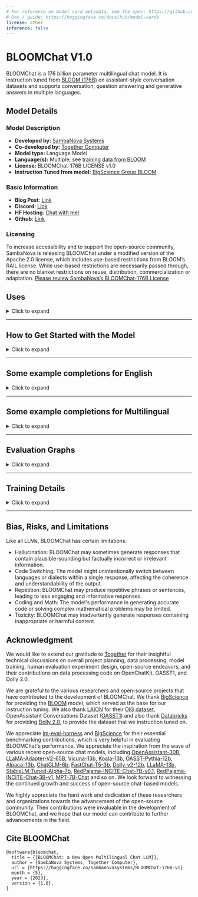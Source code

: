 ```yaml
---
# For reference on model card metadata, see the spec: https://github.com/huggingface/hub-docs/blob/main/modelcard.md?plain=1
# Doc / guide: https://huggingface.co/docs/hub/model-cards
license: other
inference: false
---
```


# BLOOMChat V1.0

<!-- Provide a quick summary of what the model is/does. -->

BLOOMChat is a 176 billion parameter multilingual chat model. It is instruction tuned from [BLOOM (176B)](https://huggingface.co/bigscience/bloom) on assistant-style conversation datasets and supports conversation, question answering and generative answers in multiple languages.

## Model Details

### Model Description

<!-- Provide a longer summary of what this model is. -->

- **Developed by:** [SambaNova Systems](https://sambanova.ai/)
- **Co-developed by:** [Together Computer](https://www.together.xyz/)
- **Model type:** Language Model
- **Language(s):** Multiple; see [training data from BLOOM](https://huggingface.co/bigscience/bloom#training-data)
- **License:** BLOOMChat-176B LICENSE v1.0
- **Instruction Tuned from model:** [BigScience Group BLOOM](https://huggingface.co/bigscience/bloom)

### Basic Information

<!-- Provide the basic links for the model. -->
- **Blog Post**: [Link](https://sambanova.ai/blog/introducing-bloomchat-176b-the-multilingual-chat-based-llm/)
- **Discord**: [Link](https://discord.com/invite/8z2Pe7cpRv)
- **HF Hosting**: [Chat with me!](https://huggingface.co/spaces/sambanovasystems/BLOOMChat)
- **Github**: [Link](https://github.com/sambanova/bloomchat)

### Licensing

To increase accessibility and to support the open-source community, SambaNova is releasing BLOOMChat under a modified version of the Apache 2.0 license, which includes use-based restrictions from BLOOM’s RAIL license. While use-based restrictions are necessarily passed through, there are no blanket restrictions on reuse, distribution, commercialization or adaptation. [Please review SambaNova’s BLOOMChat-176B License](LICENSE)

## Uses
<details>
<summary>Click to expand</summary>
<!-- Address questions around how the model is intended to be used, including the foreseeable users of the model and those affected by the model. -->

### Direct Use

<!-- This section is for the model use without fine-tuning or plugging into a larger ecosystem/app. -->
This model is intended for commercial and research use.


### Out-of-Scope Use

<!-- This section addresses misuse, malicious use, and uses that the model will not work well for. -->


BLOOMChat should NOT be used for:

- Mission-critical applications
- Applications that involve the safety of others
- Making highly important decisions
- Important automated pipelines

This model is still in early development and can be prone to mistakes and hallucinations, there is still room for improvement. This model is intended to provide the community with a multilingual chat LLM baseline.

### Recommendations

<!-- This section is meant to convey recommendations with respect to the bias, risk, and technical limitations. -->

Users should be made aware of the risks, biases, limitations, and restrictions of the model, which are listed down at the bottom of the page. 

</details>


---
## How to Get Started with the Model

<details>
<summary>Click to expand</summary>

### Loading in model with Huggingface

```python
from transformers import AutoModelForCausalLM, AutoTokenizer

tokenizer = AutoTokenizer.from_pretrained("sambanovasystems/BLOOMChat-176B-v1")
model = AutoModelForCausalLM.from_pretrained("sambanovasystems/BLOOMChat-176B-v1", device_map="auto", torch_dtype="auto")
```

### Quick Start Inference on SambaNova's in-house Reconfigurable Dataflow Unit (RDU)

The inference code to run the model can be found our [github repo](https://github.com/sambanova/bloomchat/blob/main/rdu_quick_start/inference.py). This code requires the [SambaFlow](https://docs.sambanova.ai/developer/latest/sambaflow-intro.html) SDK to execute. For those interested in running models on RDUs, [please feel free to get in touch](https://sambanova.ai/getstarted).

### Quick Start Inference on GPU

First create a python virtual environment for these packages

```
python3 -m venv bloomchat_venv
source bloomchat_venv/bin/activate
pip install --upgrade pip
```

<!-- Please follow this section [Inference solutions for BLOOM 176B](https://github.com/huggingface/transformers-bloom-inference#bloom-inference-via-command-line) in the Huggingface Tutorial for environment set up and stop before the [BLOOM inference via command-line
](https://github.com/huggingface/transformers-bloom-inference#bloom-inference-via-command-line) section. -->

```
pip install flask flask_api gunicorn pydantic accelerate huggingface_hub>=0.9.0 deepspeed>=0.7.3 deepspeed-mii==0.0.2
```
And then
```
pip install transformers==4.27.0
```

You will see messages like this 
```
ERROR: deepspeed-mii 0.0.2 has requirement transformers==4.21.2, but you'll have transformers 4.27.0 which is incompatible.
Installing collected packages: transformers
  Found existing installation: transformers 4.21.2
    Uninstalling transformers-4.21.2:
      Successfully uninstalled transformers-4.21.2
Successfully installed transformers-4.27.0
```

Now let's git clone the [huggingface/transformers-bloom-inference](https://github.com/huggingface/transformers-bloom-inference) repo.
```
git clone https://github.com/huggingface/transformers-bloom-inference.git
cd transformers-bloom-inference/
```
And then you need to modify two files in this [transformers-bloom-inference](https://github.com/huggingface/transformers-bloom-inference) repo:

- Modifying `inference_server/models/hf_accelerate.py`
    - This is because for our testing of this repo we used 4 80GB A100 GPUs and would run into memory issues
- Modifying `inference_server/cli.py`
    - This is because the model was trained using specific human, bot tags
    - Trailing spaces may lead to subpar performance

Modifications for `inference_server/models/hf_accelerate.py`:

```diff
diff --git a/inference_server/models/hf_accelerate.py b/inference_server/models/hf_accelerate.py
index 9be3c3f..a8ecb1d 100644
--- a/inference_server/models/hf_accelerate.py
+++ b/inference_server/models/hf_accelerate.py
@@ -1,4 +1,5 @@
 from argparse import Namespace
+from accelerate.utils.modeling import get_max_memory
 
 import torch
 
@@ -12,6 +13,12 @@ class HFAccelerateModel(Model):
 
         kwargs = {"pretrained_model_name_or_path": args.model_name, "device_map": "auto"}
 
+        original_max_memory_dict = get_max_memory()
+
+        reduce_max_memory_dict = {device_key: int(original_max_memory_dict[device_key] * 0.85) for device_key in original_max_memory_dict}
+
+        kwargs["max_memory"] = reduce_max_memory_dict
+
         if get_world_size() > 1:
             kwargs["device_map"] = "balanced_low_0"

```

Modifications for `inference_server/cli.py`:

```diff
diff --git a/inference_server/cli.py b/inference_server/cli.py
index fc903d5..5450236 100644
--- a/inference_server/cli.py
+++ b/inference_server/cli.py
@@ -22,6 +22,9 @@ def main() -> None:
     while True:
         input_text = input("Input text: ")
 
+        input_text = input_text.strip()
+        modified_input_text = f"<human>: {input_text}\n<bot>:"
+
         if input("change generate_kwargs? [y/n] ") == "y":
             while True:
                 try:
@@ -33,7 +36,7 @@ def main() -> None:
                     print("message =", e_message)
                     continue
 
-        response = model.generate(text=[input_text], generate_kwargs=generate_kwargs)
+        response = model.generate(text=[modified_input_text], generate_kwargs=generate_kwargs)
 
         print_rank_0("Output text:", response.text[0])
         print_rank_0("Generated tokens:", response.num_generated_tokens[0])

```
And now you are good to go!

Running command for bf16, NO sampling
```
python -m inference_server.cli --model_name sambanovasystems/BLOOMChat-176B-v1 --model_class AutoModelForCausalLM --dtype bf16 --deployment_framework hf_accelerate --generate_kwargs '{"do_sample": false, "max_new_tokens": 512}'
```
Running command for bf16, YES sampling
```
python -m inference_server.cli --model_name sambanovasystems/BLOOMChat-176B-v1 --model_class AutoModelForCausalLM --dtype bf16 --deployment_framework hf_accelerate --generate_kwargs '{"do_sample": true, "temperature": 0.8, "repetition_penalty": 1.2, "top_p": 0.9, "max_new_tokens": 512}'
```
---
Running command for int8 (sub optimal performance, but fast inference time) NO sampling:
```
python -m inference_server.cli --model_name sambanovasystems/BLOOMChat-176B-v1 --model_class AutoModelForCausalLM --dtype int8 --deployment_framework hf_accelerate --generate_kwargs '{"do_sample": false, "max_new_tokens": 512}'
```
Running command for int8 (sub optimal performance, but fast inference time) YES sampling:
```
python -m inference_server.cli --model_name sambanovasystems/BLOOMChat-176B-v1 --model_class AutoModelForCausalLM --dtype int8 --deployment_framework hf_accelerate --generate_kwargs '{"do_sample": true, "temperature": 0.8, "repetition_penalty": 1.2, "top_p": 0.9, "max_new_tokens": 512}'
```

**DISCLAIMER:** When using int8, the results will be subpar compared to bf16 as the model is being [quantized](https://huggingface.co/blog/hf-bitsandbytes-integration#introduction-to-model-quantization).

### Suggested Inference Parameters
- Temperature: 0.8
- Repetition penalty: 1.2
- Top-p: 0.9
- Max generated tokens: 512

### Suggested Prompts To Try in GPU Tutorial
```
Input text: Write a script in which Bob accidentally breaks his dad's guitar
```

```
Input text: Create an itemized list of tasks to complete to start a clothing brand
```

```
Input text: 十七岁的风是什么颜色的?
```


</details>

---

## Some example completions for English

<details>
<summary>Click to expand</summary>

```
<human>: What does it mean for the Fed to raise or lower interest rates?
<bot>: The Federal Reserve (also known as the Fed) is the central banking system of the United States.  It was created in 1913, and is an independent agency of the federal government.  The Fed has a dual mandate of maximizing employment and stabilizing prices.  The Fed sets interest rates, and can influence the money supply and the credit markets through its actions.

Raising interest rates means that the Fed is trying to reduce the money supply in the economy, and is trying to discourage borrowing and encourage saving.  Lowering interest rates means that the Fed is trying to stimulate economic growth by encouraging borrowing and reducing the cost of credit.

The Fed raises or lowers interest rates in order to influence the economy and achieve its goals for employment and price stability.  Interest rates are one of the primary tools that the Fed uses to achieve its goals.
```

```
<human>: Write an engaging and well-written property listing description for selling a house. Address of the house and some of the details are given to you. Fill in the information gap with hallucinations if needed.

Property Address: 412 Monterey Ave, Capitola, CA 95010
Parking: 3 cars + a finished single car garage
Details:
- open floorplan
- window with views to park/mountains
- Kitchen with shaker cabinetry and white Calcatta quartz counters
<bot>: This home at 412 Monterey Ave, Capitola, CA 95010 is the perfect place to call home. With its open floor plan, it provides the perfect space for entertaining guests. The kitchen is equipped with shaker cabinetry and white Calcatta quartz counters, providing the perfect space to create culinary masterpieces. The window with views to the park and mountains provide a beautiful view of the outdoors, making this home feel like a piece of paradise. The three-car garage and finished single car garage provide ample parking space, making this home a must-see for anyone looking for a new home.

```

```
<human>: What is artificial intelligence? Explain it so an 8 year old will understand.
<bot>: Artificial Intelligence (AI) is a computer program or machine that can do things that would normally require human intelligence, such as recognizing patterns, making decisions, and learning from experience. AI can be found in many places, such as self-driving cars, smartphones, and even robots. AI is used to make things easier for people, like when your smartphone can translate text into another language or when your voice-controlled speaker can play music for you.
AI works by using algorithms and big data to learn and improve over time. For example, self-driving cars use AI to analyze the environment around them and make decisions about how to drive. The car gathers data from its sensors, processes it using algorithms, and adjusts its behavior accordingly. This process is called machine learning.
AI is still a developing technology, and there are still many things that AI programs cannot do yet. However, as AI continues to evolve, it is likely that it will become more and more capable of performing tasks that were once thought to require human intelligence.

```

</details>

---

## Some example completions for Multilingual
<details>
<summary>Click to expand</summary>

#### Arabic

```
<human>: هل العمل نصف دوام فكرة جيدة لمراهقين بين عمر ١٥ و ١٩ عام
<bot>: نعم، يمكن أن تكون فكرة جيدة لبعض المراهقين في هذا العمر. هناك العديد من الفوائد التي قد يحققها المراهقون إذا عملوا بنصف دوام:

- يساعدهم على تعلم المسؤولية وإدارة الوقت: عندما يعمل المراهق بنصف دوام، فإنه يتعلم كيفية إدارة وقته بشكل فعال وكيفية تقسيم ساعات عمله إلى مهام أصغر.
- يحسن مهارات التواصل والعمل الجماعي: غالبًا ما يكون مكان العمل بيئة متعددة الثقافات حيث يلتقي المراهقون بمجموعة متنوعة من الأشخاص ويتعلمون كيفية التعاون معهم وتبادل الأفكار.
- يوفر فرصة للتعرف على عالم العمل: يتيح العمل للمراهق التعرف على عالم العمل واكتساب خبرة عملية قيمة ستساعده لاحقًا عند البحث عن وظيفة أو بدء حياته المهنية.
- يعزز الشعور بالمسؤولية والثقة بالنفس: عندما يعمل المراهق بنصف دوام ويحصل على دخل خاص به، فإنه يكتسب شعورًا أكبر بالمسؤولية والثقة بالنفس.

ومع ذلك، لا ينبغي إجبار المراهقين على العمل بنصف دوام دون موافقتهم المسبقة. يجب أيضًا مراعاة أعمارهم وقدراتهم البدنية والعقلية قبل توظيفهم.
```

**DISCLAIMER**: Text ordering may be off for Arabic due to code block not being able to render
#### Chinese

```
<human>: 请向我推荐一部周末看的电影并说明原因。
<bot>: “强烈向您推荐《美丽人生》这部影片。该片由罗伯托·贝尼尼自导自演，讲述了二战时期一对犹太父子被送进了纳粹集中营，父亲用自己的想象力为儿子编织了一个美好童真的世界，让儿子的心灵没有受到丝毫伤害的故事。

该片被誉为“最伟大的战争片”、“人类有史以来最佳影片之一”，豆瓣评分高达9.6分。它不仅是一部感人的亲情片，更是一部富含哲理的励志片和人生启示录。片中父亲的乐观豁达、幽默风趣的人生态度，对任何事都抱有积极热情的态度，即使在残酷无比的集中营里也是如此，深深地感染着观众。同时，这也是一部关于爱与希望的电影，让我们更加珍惜当下所拥有的一切，学会如何去爱身边的每一个人。

总之，这是一部值得一看再看的好电影，相信您一定会喜欢的！

```

#### French

```
<human>: Il y a t’il un petit-déjeuner de 700-1000 calories sans oeuf mais qui inclut des protéines.
<bot>: Oui, voici une recette de petit déjeuner à base d'avoine et de fromage blanc :
Ingrédients :
- 1 tasse (250 ml) de lait d'amande ou autre lait végétal
- 2 cuillères à soupe bombées (30 g) de flocons d'avoine
- 1/2 banane mûre écrasée
- 1/4 de pomme fraîche épluchée et coupée en dés
- 1 cuillère à soupe de beurre d'amande ou autre purée d'oléagineux
- 1 cuillère à café de cannelle moulue
- 1 pincée de sel
Préparation :
1. Dans une petite casserole, faites chauffer le lait jusqu'à ce qu'il soit chaud.
2. Ajoutez les flocons d'avoine, la banane, la pomme, le beurre d'amande, la cannelle et le sel dans le bol du mixeur et mélangez bien pour obtenir une pâte homogène.
3. Versez le mélange dans le lait chaud et remuez rapidement avec une spatule en bois pour éviter que les flocons d'avoine ne s'agglutinent au fond de la casserole.
4. Laissez mijoter sur feu doux pendant environ 5 minutes tout en continuant de remuer régulièrement.
5. Transférez ensuite le porridge dans un bol et servez immédiatement. Vous pouvez ajouter quelques fruits rouges frais pour décorer et apporter encore plus de gourmandise à votre petit déjeuner ! Bon appétit !
```

#### Hindi
```
<human>: दिल्ली से जयपुर कैसे जाये? बस से या कार से? दोनो के बारे मे विस्तार मे बताये.
<bot>: दिल्ली से जयपुर जाने का सबसे आसान और तेज़ तरीका है कि आप अपनी खुद की कार लेकर जाएं, क्योंकि यह आपको अपने समय पर निर्भर रहने की स्वतंत्रता देता है। हालांकि, यदि आपके पास अपनी कार नहीं है, तो आप दिल्ली से जयपुर तक एक निजी वाहन किराए पर ले सकते हैं। यदि आप सार्वजनिक परिवहन (बस) का उपयोग करना चाहते हैं, तो दिल्ली में कई सरकारी और निजी बस सेवाएं उपलब्ध हैं जो जयपुर को जोड़ती हैं। दिल्ली से जयपुर जाने वाली कुछ प्रमुख बसें हैं-
1. राजस्थान रोडवेज: ये राज्य सरकार द्वारा संचालित बसें हैं जो दिल्ली से जयपुर के बीच चलती हैं। ये नियमित रूप से चलती हैं और इनके लिए अग्रिम आरक्षण आवश्यक नहीं है।
2. ALSA: यह एक निजी कंपनी है जो दिल्ली से जयपुर के बीच नियमित रूप से चलती है। इसके टिकटों की बुकिंग ऑनलाइन और ऑफलाइन दोनों माध्यमों से की जा सकती है।
3. RedBus: यह एक ऑनलाइन बस बुकिंग वेबसाइट है जहां से आप दिल्ली से जयपुर के बीच चलनेवाली विभिन्न कंपनियों की बसों में सीट आरक्षित करा सकते हैं।
4. Ola and Uber: इन ऐप्स का उपयोग करके आप दिल्ली से जयपुर तक कैब राइड बुक कर सकते हैं, लेकिन ध्यान रखें कि यह विकल्प सस्ता नहीं होगा। दिल्ली से जयपुर जाने का सबसे अच्छा विकल्प आपकी व्यक्तिगत आवश्यकताओं, बजट, और उपलब्धता पर निर्भर करता है। यदि आप अपनी खुद की कार रखते हैं, तो इसका लाभ उठाएं अन्यथा किसी भी सार्वजनिक परिवहन साधन का चयन करें जो आपकी आवश्यकताओं को पूरा करे।
```

#### Spanish

```
<human>: ¿Me puedes dar algunas recomendaciones de juegos? Estoy buscando juegos de rol con un sistema de magia único, un sistema de construcción único y una buena historia. Por favor limítate a juegos que se puedan jugar en PC directamente, o por emulación.
<bot>: Claro! Aquí te dejo tres recomendaciones:
1. The Outer Worlds: es un juego de rol de ciencia ficción con un sistema de magia basado en la tecnología alienígena que permite al jugador personalizar sus habilidades para adaptarse a su estilo de juego.
2. Divinity: Original Sin 2 - Definitive Edition: este juego combina elementos de RPG con estrategia en tiempo real (RTS), lo que le da al jugador un control total sobre cómo construir y mejorar su personaje y el mundo que lo rodea.
3. Pillars of Eternity: esta aventura de fantasía oscura tiene lugar en un vasto mundo abierto donde los jugadores pueden elegir entre diferentes clases y desarrollar relaciones con otros personajes del juego. La mecánica de combate está basada en turnos y utiliza hechizos y armas cuerpo a cuerpo.
Estos son solo algunos ejemplos de juegos que podrían interesarte según tus criterios. Hay muchos más títulos disponibles en el mercado que podrían ajustarse a tu gusto, así que no dudes en explorar otras opciones si estos juegos no cumplen con tus expectativas.
```


</details>

---

## Evaluation Graphs

<details>
<summary>Click to expand</summary>

<!-- This section describes the evaluation protocols and provides the results. -->

![Human evaluation](images/Human_evaluation.png)
<figure style="text-align:center;">
    <figcaption><b>BLOOMChat vs Baselines Model in Human Preference Rankings</b></figcaption>
</figure>
<br>

![Human evaluation against GPT4](images/Human_evaluation_gpt4.png)
<figure style="text-align:center;">
    <figcaption><b>BLOOMChat vs GPT-4 in Human Preference Ranking</b></figcaption>
</figure>
<br>

![Multilingual evaluation](images/Multilingual_capabilities_comparison.png)
<figure style="text-align:center;">
    <figcaption><b>BLOOMChat surpasses other Bloom variants and state-of-the-art open-source chat models in translation tasks [NOTE: Evaluation of the BLOOM and BLOOMZ in WMT18 en->zh zh->en used (human, bot) ChatML tags due to an unintentional configuration. Results might be suboptimal.]</b></figcaption>
</figure>
<br>

</details>

---

## Training Details

<details>
<summary>Click to expand</summary>

### Training Data

<!-- This should link to a Data Card, perhaps with a short stub of information on what the training data is all about as well as documentation related to data pre-processing or additional filtering. -->

- [OIG dataset from OpenChatKit](https://huggingface.co/datasets/laion/OIG)
- [Dolly 2.0](https://huggingface.co/datasets/databricks/databricks-dolly-15k)
- [Oasst1](https://huggingface.co/datasets/OpenAssistant/oasst1)

### Training Procedure 

<!-- This relates heavily to the Technical Specifications. Content here should link to that section when it is relevant to the training procedure. -->

We trained BLOOMChat with [SambaNova DataScale systems](https://sambanova.ai/products/datascale/) with SambaNova's in-house Reconfigurable Dataflow Unit (RDU). We started from [BLOOM (176B)](https://huggingface.co/bigscience/bloom), an open-source multilingual LLM pretrained by the [BigScience group](https://huggingface.co/bigscience). We instruction-tune BLOOM (176B) on OpenChatKit with each data source subsampled to 100k for one epoch, followed by three epochs over the combined OpenChatKit and Dolly 2.0. 
All of the code used to prepare the datasets and the scripts to run training and inference are open-sourced and freely available at [sambanova/bloomchat](https://github.com/sambanova/bloomchat/tree/main)


### Prompting Style Used For Training
```
<human>: {input1 that the user wants from the bot}
<bot>: {response1}</s>
<human>: {input2 that the user wants from the bot}
<bot>: {response2}</s>
```

### Hyperparameters

**Instruction-tuned Training on OIG**

- Hardware: SambaNova Reconfigurable Dataflow Unit (RDU)
- Optimizer: AdamW
- Grad accumulation: 1
- Epochs: 1
- Global Batch size: 128
- Batch tokens: 128 * 2048 = 262,144 tokens
- Learning Rate: 1e-5
- Learning Rate Scheduler: Cosine Schedule with Warmup
- Warmup Steps: 0
- End Learning Ratio: 0.1
- Weight decay: 0.1

**Instruction-tuned Training on Dolly 2.0 and Oasst1**

- Hardware: SambaNova Reconfigurable Dataflow Unit (RDU)
- Optimizer: AdamW
- Grad accumulation: 1
- Epochs: 3
- Global Batch size: 128
- Batch tokens: 128 * 2048 = 262,144 tokens
- Learning Rate: 1e-5
- Learning Rate Scheduler: Cosine Schedule with Warmup
- Warmup Steps: 0
- End Learning Ratio: 0.1
- Weight decay: 0.1

</details>

---

## Bias, Risks, and Limitations

<!-- This section is meant to convey both technical and sociotechnical limitations. -->

Like all LLMs, BLOOMChat has certain limitations:
- Hallucination: BLOOMChat may sometimes generate responses that contain plausible-sounding but factually incorrect or irrelevant information.
- Code Switching: The model might unintentionally switch between languages or dialects within a single response, affecting the coherence and understandability of the output.
- Repetition: BLOOMChat may produce repetitive phrases or sentences, leading to less engaging and informative responses.
- Coding and Math: The model's performance in generating accurate code or solving complex mathematical problems may be limited.
- Toxicity: BLOOMChat may inadvertently generate responses containing inappropriate or harmful content.

## Acknowledgment

We would like to extend our gratitude to [Together](https://www.together.xyz/) for their insightful technical discussions on overall project planning, data processing, model training, human evaluation experiment design, open-source endeavors, and their contributions on data processing code on OpenChatKit, OASST1, and Dolly 2.0.

We are grateful to the various researchers and open-source projects that have contributed to the development of BLOOMChat. We thank [BigScience](https://bigscience.huggingface.co/) for providing the [BLOOM](https://huggingface.co/bigscience/bloom) model, which served as the base for our instruction tuning. We also thank [LAION](https://laion.ai/) for their [OIG dataset](https://huggingface.co/datasets/laion/OIG), OpenAssistant Conversations Dataset ([OASST1](https://huggingface.co/datasets/OpenAssistant/oasst1)) and also thank [Databricks](https://www.databricks.com/) for providing [Dolly 2.0](https://huggingface.co/datasets/databricks/databricks-dolly-15k), to provide the dataset that we instruction tuned on.

We appreciate [lm-eval-harness](https://github.com/EleutherAI/lm-evaluation-harness) and [BigScience](https://bigscience.huggingface.co/) for their essential benchmarking contributions, which is very helpful in evaluating BLOOMChat's performance. We appreciate the inspiration from the wave of various recent open-source chat models, including [OpenAssistant-30B](https://huggingface.co/OpenAssistant/oasst-sft-7-llama-30b-xor), [LLaMA-Adapter-V2-65B](https://github.com/ZrrSkywalker/LLaMA-Adapter/tree/main/llama_adapter_v2_chat65b), [Vicuna-13b](https://huggingface.co/lmsys/vicuna-13b-delta-v0), [Koala-13b](https://huggingface.co/TheBloke/koala-13B-HF), [OASST-Pythia-12b](https://huggingface.co/OpenAssistant/oasst-sft-1-pythia-12b), [Alpaca-13b](https://huggingface.co/anon8231489123/gpt4-x-alpaca-13b-native-4bit-128g), [ChatGLM-6b](https://github.com/THUDM/ChatGLM-6B), [FastChat-T5-3b](https://huggingface.co/lmsys/fastchat-t5-3b-v1.0), [Dolly-v2-12b](https://huggingface.co/databricks/dolly-v2-12b), [LLaMA-13b](https://ai.facebook.com/blog/large-language-model-llama-meta-ai/), [StableLM-Tuned-Alpha-7b](https://huggingface.co/stabilityai/stablelm-tuned-alpha-7b), [RedPajama-INCITE-Chat-7B-v0.1](https://huggingface.co/togethercomputer/RedPajama-INCITE-Chat-7B-v0.1), [RedPajama-INCITE-Chat-3B-v1](https://huggingface.co/togethercomputer/RedPajama-INCITE-Base-7B-v0.1), [MPT-7B-Chat](https://huggingface.co/mosaicml/mpt-7b-chat) and so on. We look forward to witnessing the continued growth and success of open-source chat-based models.

We highly appreciate the hard work and dedication of these researchers and organizations towards the advancement of the open-source community. Their contributions were invaluable in the development of BLOOMChat, and we hope that our model can contribute to further advancements in the field.

## Cite BLOOMChat
```
@software{bloomchat,
  title = {{BLOOMChat: a New Open Multilingual Chat LLM}},
  author = {SambaNova Systems, Together Computer},
  url = {https://huggingface.co/sambanovasystems/BLOOMChat-176B-v1}
  month = {5},
  year = {2023},
  version = {1.0},
}
```